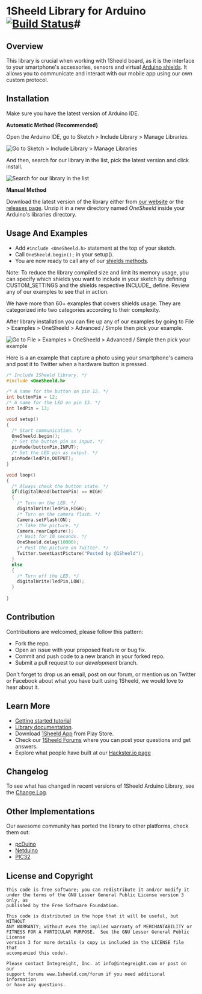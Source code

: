 # 1Sheeld Library for Arduino [![Build Status](https://travis-ci.org/Integreight/1Sheeld-Arduino-Library.svg?branch=master)](https://travis-ci.org/Integreight/1Sheeld-Arduino-Library)#

## Overview ##

This library is crucial when working with 1Sheeld board, as it is the interface to your smartphone's accessories, sensors and virtual [Arduino shields](http://1sheeld.com). It allows you to communicate and interact with our mobile app using our own custom protocol.

## Installation ##

Make sure you have the latest version of Arduino IDE.

**Automatic Method (Recommended)**

Open the Arduino IDE, go to Sketch > Include Library > Manage Libraries.

![Go to Sketch > Include Library > Manage Libraries](http://i.imgur.com/jxlq6tS.png)

And then, search for our library in the list, pick the latest version and click install.

![Search for our library in the list](http://i.imgur.com/JBTYGmt.png)

**Manual Method**

Download the latest version of the library either from [our website](http://1sheeld.com/downloads) or the [releases page](https://github.com/Integreight/1Sheeld-Arduino-Library/releases). Unzip it in a new directory named *OneSheeld* inside your Arduino's libraries directory.

## Usage And Examples ##

- Add ``` #include <OneSheeld.h> ``` statement at the top of your sketch.
- Call ``` OneSheeld.begin(); ``` in your setup().
- You are now ready to call any of our [shields methods](http://1sheeld.com/docs/).

Note: To reduce the library compiled size and limit its memory usage, you can specify which shields you want to include in your sketch by defining CUSTOM_SETTINGS and the shields respective INCLUDE_ define. Review any of our examples to see that in action.

We have more than 60+ examples that covers shields usage. They are categorized into two categories according  to their complexity.

After library installation you can fire up any of our examples by going to File > Examples > OneSheeld > Advanced / Simple then pick your example.

![Go to File > Examples > OneSheeld > Advanced / Simple then pick your example](http://i.imgur.com/P8MYTSZ.png)

Here is a an example that capture a photo using your smartphone's camera and post it to Twitter when a hardware button is pressed.

``` cpp
/* Include 1Sheeld library. */
#include <OneSheeld.h>

/* A name for the button on pin 12. */
int buttonPin = 12;
/* A name for the LED on pin 13. */
int ledPin = 13;

void setup()
{
  /* Start communication. */
  OneSheeld.begin();
  /* Set the button pin as input. */
  pinMode(buttonPin,INPUT);
  /* Set the LED pin as output. */
  pinMode(ledPin,OUTPUT);
}

void loop()
{
  /* Always check the button state. */
  if(digitalRead(buttonPin) == HIGH)
  {
    /* Turn on the LED. */
    digitalWrite(ledPin,HIGH);
    /* Turn on the camera flash. */
    Camera.setFlash(ON);
    /* Take the picture. */
    Camera.rearCapture();
    /* Wait for 10 seconds. */
    OneSheeld.delay(10000);
    /* Post the picture on Twitter. */
    Twitter.tweetLastPicture("Posted by @1Sheeld");
  }
  else
  {
    /* Turn off the LED. */
    digitalWrite(ledPin,LOW);
  }
    
}
```

## Contribution ##

Contributions are welcomed, please follow this pattern:
- Fork the repo.
- Open an issue with your proposed feature or bug fix.
- Commit and push code to a new branch in your forked repo.
- Submit a pull request to our *development* branch.

Don't forget to drop us an email, post on our forum, or mention us on Twitter or Facebook about what you have built using 1Sheeld, we would love to hear about it.

## Learn More ##

 - [Getting started tutorial](http://www.1sheeld.com/tutorials/getting-started)
 - [Library documentation](http://1sheeld.com/docs/).
 - Download [1Sheeld App](https://play.google.com/store/apps/details?id=com.integreight.onesheeld) from Play Store.
 - Check our [1Sheeld Forums](http://www.1sheeld.com/forum) where you can post your questions and get answers.
 - Explore what people have built at our [Hackster.io page](https://www.hackster.io/1sheeld/projects)

## Changelog ##

To see what has changed in recent versions of 1Sheeld Arduino Library, see the [Change Log](CHANGELOG.md).

## Other Implementations ##

Our awesome community has ported the library to other platforms, check them out:
 - [pcDuino](https://github.com/arduinocodedog/1Sheeld-for-pcDuino)
 - [Netduino](https://github.com/arduinocodedog/1Sheeld-for-Netduino)
 - [PIC32](https://github.com/tom21091/OneSheeldPIC32)

## License and Copyright ##

```
This code is free software; you can redistribute it and/or modify it
under the terms of the GNU Lesser General Public License version 3 only, as
published by the Free Software Foundation.

This code is distributed in the hope that it will be useful, but WITHOUT
ANY WARRANTY; without even the implied warranty of MERCHANTABILITY or
FITNESS FOR A PARTICULAR PURPOSE.  See the GNU Lesser General Public License
version 3 for more details (a copy is included in the LICENSE file that
accompanied this code).

Please contact Integreight, Inc. at info@integreight.com or post on our
support forums www.1sheeld.com/forum if you need additional information
or have any questions.
```
